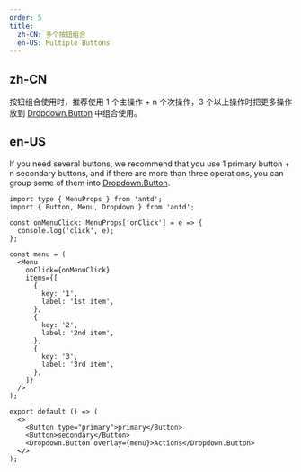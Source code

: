 ```yaml
---
order: 5
title:
  zh-CN: 多个按钮组合
  en-US: Multiple Buttons
---
```


## zh-CN

按钮组合使用时，推荐使用 1 个主操作 + n 个次操作，3 个以上操作时把更多操作放到 [Dropdown.Button](/components/dropdown/#components-dropdown-demo-dropdown-button) 中组合使用。

## en-US

If you need several buttons, we recommend that you use 1 primary button + n secondary buttons, and if there are more than three operations, you can group some of them into [Dropdown.Button](/components/dropdown/#components-dropdown-demo-dropdown-button).

```tsx
import type { MenuProps } from 'antd';
import { Button, Menu, Dropdown } from 'antd';

const onMenuClick: MenuProps['onClick'] = e => {
  console.log('click', e);
};

const menu = (
  <Menu
    onClick={onMenuClick}
    items={[
      {
        key: '1',
        label: '1st item',
      },
      {
        key: '2',
        label: '2nd item',
      },
      {
        key: '3',
        label: '3rd item',
      },
    ]}
  />
);

export default () => (
  <>
    <Button type="primary">primary</Button>
    <Button>secondary</Button>
    <Dropdown.Button overlay={menu}>Actions</Dropdown.Button>
  </>
);
```
